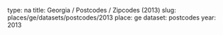 type: na
title: Georgia / Postcodes / Zipcodes (2013)
slug: places/ge/datasets/postcodes/2013
place: ge
dataset: postcodes
year: 2013
